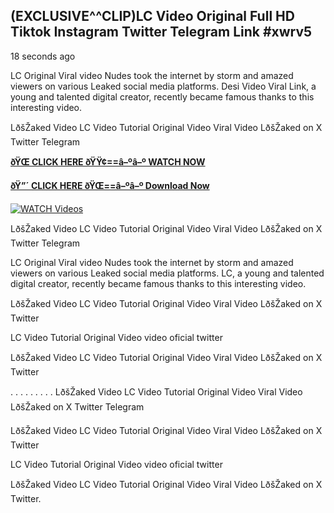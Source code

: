 ## (EXCLUSIVE^^CLIP)LC Video Original Full HD Tiktok Instagram Twitter Telegram Link #xwrv5

18 seconds ago

LC Original Viral video Nudes took the internet by storm and amazed viewers on various Leaked social media platforms. Desi Video Viral Link, a young and talented digital creator, recently became famous thanks to this interesting video.

LðšŽaked Video LC Video Tutorial Original Video Viral Video LðšŽaked on X Twitter Telegram

**[ðŸŒ CLICK HERE ðŸŸ¢==â–ºâ–º WATCH NOW](https://clips-mediaa.blogspot.com/2025/02/video-viral-download.html)**

**[ðŸ”´ CLICK HERE ðŸŒ==â–ºâ–º Download Now](https://clips-mediaa.blogspot.com/2025/02/video-viral-download.html)**

[![WATCH Videos](https://i.imgur.com/dJHk4Zq.gif)](https://clips-mediaa.blogspot.com/2025/02/video-viral-download.html)

LðšŽaked Video LC Video Tutorial Original Video Viral Video LðšŽaked on X Twitter Telegram

LC Original Viral video Nudes took the internet by storm and amazed viewers on various Leaked social media platforms. LC, a young and talented digital creator, recently became famous thanks to this interesting video.

LðšŽaked Video LC Video Tutorial Original Video Viral Video LðšŽaked on X Twitter

LC Video Tutorial Original Video video oficial twitter

LðšŽaked Video LC Video Tutorial Original Video Viral Video LðšŽaked on X Twitter

. . . . . . . . . LðšŽaked Video LC Video Tutorial Original Video Viral Video LðšŽaked on X Twitter Telegram

LðšŽaked Video LC Video Tutorial Original Video Viral Video LðšŽaked on X Twitter

LC Video Tutorial Original Video video oficial twitter

LðšŽaked Video LC Video Tutorial Original Video Viral Video LðšŽaked on X Twitter.